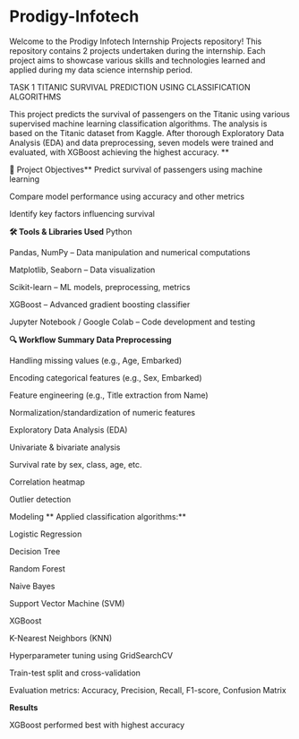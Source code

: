 # Prodigy-Infotech
Welcome to the Prodigy Infotech Internship Projects repository! This repository contains 2 projects undertaken during the internship. Each project aims to showcase various skills and technologies learned and applied during my data science internship period.

TASK 1
TITANIC SURVIVAL PREDICTION USING CLASSIFICATION ALGORITHMS


This project predicts the survival of passengers on the Titanic using various supervised machine learning classification algorithms. The analysis is based on the Titanic dataset from Kaggle. After thorough Exploratory Data Analysis (EDA) and data preprocessing, seven models were trained and evaluated, with XGBoost achieving the highest accuracy.
**

📌 Project Objectives**
Predict survival of passengers using machine learning

Compare model performance using accuracy and other metrics

Identify key factors influencing survival

**🛠️ Tools & Libraries Used**
Python

Pandas, NumPy – Data manipulation and numerical computations

Matplotlib, Seaborn – Data visualization

Scikit-learn – ML models, preprocessing, metrics

XGBoost – Advanced gradient boosting classifier

Jupyter Notebook / Google Colab – Code development and testing

**🔍 Workflow Summary
Data Preprocessing**

Handling missing values (e.g., Age, Embarked)

Encoding categorical features (e.g., Sex, Embarked)

Feature engineering (e.g., Title extraction from Name)

Normalization/standardization of numeric features

Exploratory Data Analysis (EDA)

Univariate & bivariate analysis

Survival rate by sex, class, age, etc.

Correlation heatmap

Outlier detection

Modeling
**
Applied classification algorithms:**

Logistic Regression

Decision Tree

Random Forest

Naive Bayes

Support Vector Machine (SVM)

XGBoost

K-Nearest Neighbors (KNN)

Hyperparameter tuning using GridSearchCV

Train-test split and cross-validation

Evaluation metrics: Accuracy, Precision, Recall, F1-score, Confusion Matrix

**Results**

XGBoost performed best with highest accuracy






